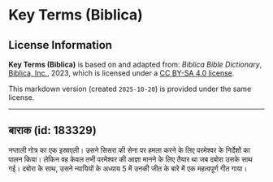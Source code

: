# Key Terms (Biblica)

## License Information

**Key Terms (Biblica)** is based on and adapted from: _Biblica Bible Dictionary_, [Biblica, Inc.](https://www.biblica.com/), 2023, which is licensed under a [CC BY-SA 4.0 license](https://creativecommons.org/licenses/by-sa/4.0/legalcode.en).

This markdown version (created `2025-10-20`) is provided under the same license.



--------------------------------

## बाराक (id: 183329)

नप्ताली गोत्र का एक इस्राएली। उसने सिसरा की सेना पर हमला करने के लिए परमेश्वर के निर्देशों का पालन किया। लेकिन वह केवल तभी परमेश्वर की आज्ञा मानने के लिए तैयार था जब दबोरा उसके साथ गई। दबोरा के साथ, उसने न्यायियों के अध्याय 5 में उनकी जीत के बारे में एक महत्वपूर्ण गीत गाया।


